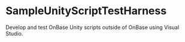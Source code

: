 # SampleUnityScriptTestHarness
Develop and test OnBase Unity scripts outside of OnBase using Visual Studio.
